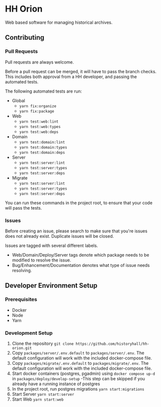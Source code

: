 # HH Orion
Web based software for managing historical archives.

## Contributing

### Pull Requests
Pull requests are always welcome.

Before a pull request can be merged, it will have to pass the branch checks. This includes both approval from a HH developer, and passing the automated tests.

The following automated tests are run:
- Global
  - `yarn fix:organize`
  - `yarn fix:package`
- Web
  - `yarn test:web:lint`
  - `yarn test:web:types`
  - `yarn test:web:deps`
- Domain
  - `yarn test:domain:lint`
  - `yarn test:domain:types`
  - `yarn test:domain:deps`
- Server
  - `yarn test:server:lint`
  - `yarn test:server:types`
  - `yarn test:server:deps`
- Migrate
  - `yarn test:server:lint`
  - `yarn test:server:types`
  - `yarn test:server:deps`

You can run these commands in the project root, to ensure that your code will pass the tests.

### Issues
Before creating an issue, please search to make sure that you're issues does not already exist. Duplicate issues will be closed.

Issues are tagged with several different labels.
- Web/Domain/Deploy/Server tags denote which package needs to be modified to resolve the issue.
- Bug/Enhancement/Documentation denotes what type of issue needs resolving.

## Developer Environment Setup

### Prerequisites
- Docker
- Node
- Yarn

### Development Setup
1. Clone the repository `git clone https://github.com/historyhall/hh-orion.git`
2. Copy `packages/server/.env.default` to `packages/server/.env`. The default configuration will work with the included docker-compose file.
3. Copy `packages/migrate/.env.default` to `packages/migrate/.env`. The default configuration will work with the included docker-compose file.
4. Start docker containers (postgres, pgadmin) using `docker compose up-d` in `packages/deploy/develop-setup`
   -This step can be skipped if you already have a running instance of postgres
5. In the project root, run postgres migrations `yarn start:migrations`
6. Start Server `yarn start:server`
7. Start Web `yarn start:web`

